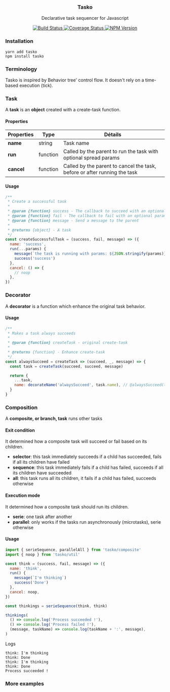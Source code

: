<h3 align="center">
  Tasko
</h3>

<p align="center">
  Declarative task sequencer for Javascript
</p>

<p align="center">
  <a href="https://travis-ci.org/DevSide/tasko" target="_blank">
    <img src="https://img.shields.io/travis/DevSide/tasko/master.svg" alt="Build Status">
  </a>
  <a href='https://coveralls.io/github/DevSide/tasko?branch=master' target="_blank">
    <img src='https://img.shields.io/coveralls/github/DevSide/tasko/master.svg' alt='Coverage Status' />
  </a>
  <a href="https://www.npmjs.com/package/tasko" target="_blank">
    <img src="https://img.shields.io/npm/v/tasko.svg" alt="NPM Version">
  </a>
</p>

### Installation

```shell
yarn add tasko
npm install tasko
```

### Terminology

Tasko is inspired by Behavior tree' control flow. It doesn't rely on a time-based execution (tick).

### Task

A **task** is an **object** created with a create-task function.

#### Properties

| Properties | Type     | Détails                                                                   |
| ---------- | -------- | ------------------------------------------------------------------------- |
| **name**   | string   | Task name                                                                 |
| **run**    | function | Called by the parent to run the task with optional spread params          |
| **cancel** | function | Called by the parent to cancel the task, before or after running the task |

#### Usage

```js
/**
 * Create a successful task
 *
 * @param {function} success - The callback to succeed with an optional param
 * @param {function} fail - The callback to fail with an optional param
 * @param {function} message - Send a message to the parent
 *
 * @returns {object} - A task
 */
const createSuccessfulTask = (success, fail, message) => ({
  name: 'success',
  run(...params) {
    message(`the task is running with params: ${JSON.stringify(params)}`)
    success('success')
  },
  cancel: () => {
    // noop
  },
})
```

### Decorator

A **decorator** is a function which enhance the original task behavior.

#### Usage

```js
/**
 * Makes a task always succeeds
 *
 * @param {function} createTask - original create-task
 *
 * @returns {function} - Enhance create-task
 */
const alwaysSucceed = createTask => (succeed, _, message) => {
  const task = createTask(succeed, succeed, message)

  return {
    ...task,
    name: decorateName('alwaysSucceed', task.name), // @alwaysSucceed(task-name)
  }
}
```

### Composition

A **composite, or branch, task** runs other tasks

#### Exit condition

It determined how a composite task will succeed or fail based on its children.

* **selector**: this task immediately succeeds if a child has succeeded, fails if all its children have failed
* **sequence**: this task immediately fails if a child has failed, succeeds if all its children have succeeded
* **all**: this task runs all its children, it fails if a child has failed, succeeds otherwise

#### Execution mode

It determined how a composite task should run its children.

* **serie**: one task after another
* **parallel**: only works if the tasks run asynchronously (microtasks), serie otherwise

#### Usage

```js
import { serieSequence, parallelAll } from 'tasko/composite'
import { noop } from 'tasko/util'

const think = (success, fail, message) => ({
  name: 'think',
  run() {
    message(`I'm thinking`)
    success('Done')
  },
  cancel: noop,
})

const thinkings = serieSequence(think, think)

thinkings(
  () => console.log('Process succeeded !'),
  () => console.log('Process failed !'),
  (message, taskName) => console.log(taskName + ':', message),
)
```

Logs

```
think: I'm thinking
think: Done
think: I'm thinking
think: Done
Process succeeded !
```

### More examples
